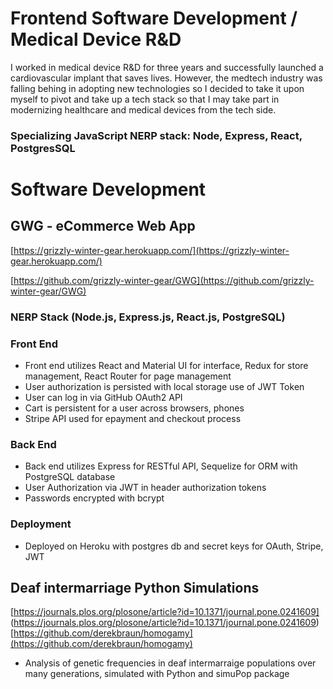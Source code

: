 # Frontend Software Development / Medical Device R&D
I worked in medical device R&D for three years and successfully launched a cardiovascular implant that saves lives. However, the medtech industry was falling behing in adopting new technologies so I decided to take it upon myself to pivot and take up a tech stack so that I may take part in modernizing healthcare and medical devices from the tech side.

### Specializing JavaScript NERP stack: Node, Express, React, PostgresSQL

# Software Development
## GWG - eCommerce Web App

[https://grizzly-winter-gear.herokuapp.com/](https://grizzly-winter-gear.herokuapp.com/)

[https://github.com/grizzly-winter-gear/GWG](https://github.com/grizzly-winter-gear/GWG)

### NERP Stack (Node.js, Express.js, React.js, PostgreSQL)
### Front End
- Front end utilizes React and Material UI for interface, Redux for store management, React Router for page management
- User authorization is persisted with local storage use of JWT Token
- User can log in via GitHub OAuth2 API
- Cart is persistent for a user across browsers, phones
- Stripe API used for epayment and checkout process

### Back End
- Back end utilizes Express for RESTful API, Sequelize for ORM with PostgreSQL database
- User Authorization via JWT in header authorization tokens
- Passwords encrypted with bcrypt

### Deployment
- Deployed on Heroku with postgres db and secret keys for OAuth, Stripe, JWT

## Deaf intermarriage Python Simulations
[https://journals.plos.org/plosone/article?id=10.1371/journal.pone.0241609] (https://journals.plos.org/plosone/article?id=10.1371/journal.pone.0241609)
[https://github.com/derekbraun/homogamy](https://github.com/derekbraun/homogamy)
- Analysis of genetic frequencies in deaf intermarraige populations over many generations, simulated with Python and simuPop package
